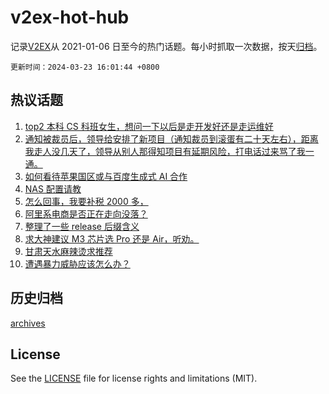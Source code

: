 # v2ex-hot-hub

 记录[V2EX](https://www.v2ex.com/)从 2021-01-06 日至今的热门话题。每小时抓取一次数据，按天[归档](archives)。

`更新时间：2024-03-23 16:01:44 +0800`

## 热议话题

1. [top2 本科 CS 科班女生，想问一下以后是走开发好还是走运维好](https://www.v2ex.com/t/1026214)
1. [通知被裁员后，领导给安排了新项目（通知裁员到滚蛋有二十天左右），距离我走人没几天了，领导从别人那得知项目有延期风险，打电话过来骂了我一通。](https://www.v2ex.com/t/1026205)
1. [如何看待苹果国区或与百度生成式 AI 合作](https://www.v2ex.com/t/1026254)
1. [NAS 配置请教](https://www.v2ex.com/t/1026122)
1. [怎么回事，我要补税 2000 多，](https://www.v2ex.com/t/1026161)
1. [阿里系电商是否正在走向没落？](https://www.v2ex.com/t/1026269)
1. [整理了一些 release 后缀含义](https://www.v2ex.com/t/1026152)
1. [求大神建议 M3 芯片选 Pro 还是 Air，听劝。](https://www.v2ex.com/t/1026225)
1. [甘肃天水麻辣烫求推荐](https://www.v2ex.com/t/1026126)
1. [遭遇暴力威胁应该怎么办？](https://www.v2ex.com/t/1026280)

## 历史归档

[archives](archives)

## License

See the [LICENSE](LICENSE) file for license rights and limitations (MIT).
